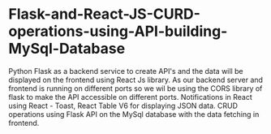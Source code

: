 # Flask-and-React-JS-CURD-operations-using-API-building-MySql-Database
Python Flask as a backend service to create API's and the data will be displayed on the frontend using React Js library. As our backend server and frontend is running on different ports so we wil be using the CORS library of flask to make the API accessible on different ports. Notifications in React using React - Toast, React Table V6 for displaying JSON data. CRUD operations using Flask API on the MySql database with the data fetching in frontend.
